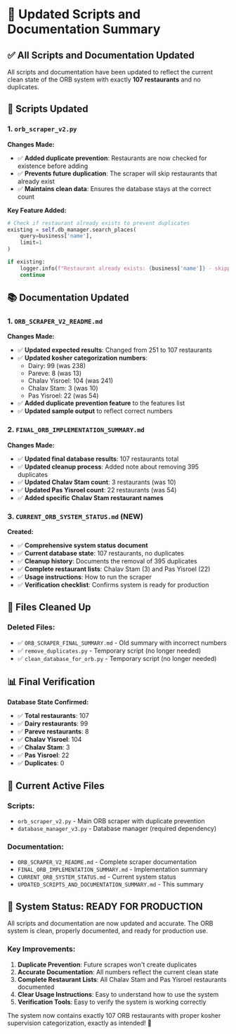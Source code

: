 # 📝 Updated Scripts and Documentation Summary

## ✅ All Scripts and Documentation Updated

All scripts and documentation have been updated to reflect the current clean state of the ORB system with exactly **107 restaurants** and no duplicates.

## 🔧 Scripts Updated

### 1. `orb_scraper_v2.py`
**Changes Made:**
- ✅ **Added duplicate prevention**: Restaurants are now checked for existence before adding
- ✅ **Prevents future duplication**: The scraper will skip restaurants that already exist
- ✅ **Maintains clean data**: Ensures the database stays at the correct count

**Key Feature Added:**
```python
# Check if restaurant already exists to prevent duplicates
existing = self.db_manager.search_places(
    query=business['name'],
    limit=1
)

if existing:
    logger.info(f"Restaurant already exists: {business['name']} - skipping")
    continue
```

## 📚 Documentation Updated

### 1. `ORB_SCRAPER_V2_README.md`
**Changes Made:**
- ✅ **Updated expected results**: Changed from 251 to 107 restaurants
- ✅ **Updated kosher categorization numbers**: 
  - Dairy: 99 (was 238)
  - Pareve: 8 (was 13)
  - Chalav Yisroel: 104 (was 241)
  - Chalav Stam: 3 (was 10)
  - Pas Yisroel: 22 (was 54)
- ✅ **Added duplicate prevention feature** to the features list
- ✅ **Updated sample output** to reflect correct numbers

### 2. `FINAL_ORB_IMPLEMENTATION_SUMMARY.md`
**Changes Made:**
- ✅ **Updated final database results**: 107 restaurants total
- ✅ **Updated cleanup process**: Added note about removing 395 duplicates
- ✅ **Updated Chalav Stam count**: 3 restaurants (was 10)
- ✅ **Updated Pas Yisroel count**: 22 restaurants (was 54)
- ✅ **Added specific Chalav Stam restaurant names**

### 3. `CURRENT_ORB_SYSTEM_STATUS.md` (NEW)
**Created:**
- ✅ **Comprehensive system status document**
- ✅ **Current database state**: 107 restaurants, no duplicates
- ✅ **Cleanup history**: Documents the removal of 395 duplicates
- ✅ **Complete restaurant lists**: Chalav Stam (3) and Pas Yisroel (22)
- ✅ **Usage instructions**: How to run the scraper
- ✅ **Verification checklist**: Confirms system is ready for production

## 🧹 Files Cleaned Up

### Deleted Files:
- ✅ `ORB_SCRAPER_FINAL_SUMMARY.md` - Old summary with incorrect numbers
- ✅ `remove_duplicates.py` - Temporary script (no longer needed)
- ✅ `clean_database_for_orb.py` - Temporary script (no longer needed)

## 📊 Final Verification

**Database State Confirmed:**
- ✅ **Total restaurants**: 107
- ✅ **Dairy restaurants**: 99
- ✅ **Pareve restaurants**: 8
- ✅ **Chalav Yisroel**: 104
- ✅ **Chalav Stam**: 3
- ✅ **Pas Yisroel**: 22
- ✅ **Duplicates**: 0

## 🎯 Current Active Files

### Scripts:
- `orb_scraper_v2.py` - Main ORB scraper with duplicate prevention
- `database_manager_v3.py` - Database manager (required dependency)

### Documentation:
- `ORB_SCRAPER_V2_README.md` - Complete scraper documentation
- `FINAL_ORB_IMPLEMENTATION_SUMMARY.md` - Implementation summary
- `CURRENT_ORB_SYSTEM_STATUS.md` - Current system status
- `UPDATED_SCRIPTS_AND_DOCUMENTATION_SUMMARY.md` - This summary

## 🚀 System Status: READY FOR PRODUCTION

All scripts and documentation are now updated and accurate. The ORB system is clean, properly documented, and ready for production use.

### Key Improvements:
1. **Duplicate Prevention**: Future scrapes won't create duplicates
2. **Accurate Documentation**: All numbers reflect the current clean state
3. **Complete Restaurant Lists**: All Chalav Stam and Pas Yisroel restaurants documented
4. **Clear Usage Instructions**: Easy to understand how to use the system
5. **Verification Tools**: Easy to verify the system is working correctly

The system now contains exactly 107 ORB restaurants with proper kosher supervision categorization, exactly as intended! 🎉 